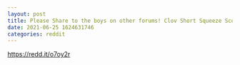 ```yaml
--- 
layout: post 
title: Please Share to the boys on other forums! Clov Short Squeeze Score Ranks 3rd highest out of 10,293. 
date: 2021-06-25 1624631746 
categories: reddit 
--- 
```

https://redd.it/o7oy2r